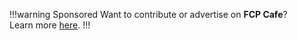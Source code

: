 !!!warning Sponsored
Want to contribute or advertise on **FCP Cafe**?<br />
Learn more [here](/contribute/).
!!!